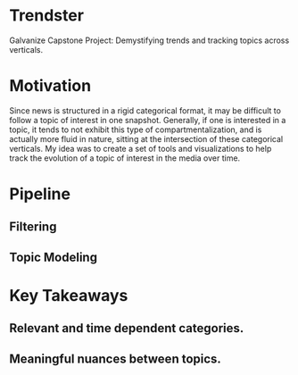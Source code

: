 # Trendster
Galvanize Capstone Project: Demystifying trends and tracking topics across verticals.

# Motivation
Since news is structured in a rigid categorical format, it may be difficult to follow a topic of interest in one snapshot. Generally, if one is interested in a topic, it tends to not exhibit this type of compartmentalization, and is actually more fluid in nature, sitting at the intersection of these categorical verticals. My idea was to create a set of tools and visualizations to help track the evolution of a topic of interest in the media over time.

# Pipeline
## Filtering

## Topic Modeling

# Key Takeaways
## Relevant and time dependent categories.

## Meaningful nuances between topics.
